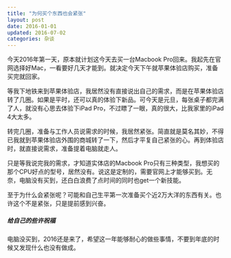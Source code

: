 ```yaml
---
title: "为何买个东西也会紧张"
layout: post
date: 2016-01-01
updated: 2016-07-02
categories: 杂谈
---
```


今天2016年第一天，原本就计划这今天去买一台Macbook Pro回来。我起先在官网选择好Mac，一看要好几天才能到。就决定今天下午就苹果体验店购买，准备买完就回家。

等我下地铁来到苹果体验店，我居然没有直接说出自己的需求，而是在苹果体验店转了几圈。如果是平时，还可以真的体验下新品。可今天是元旦，每张桌子都完满了人，就没有心思去体验下iPad Pro，不过瞟了一眼，真的很大，比我家里的iPad 4大太多。

转完几圈，准备与工作人员说需求的时候，我居然紧张。简直就是莫名其妙，不得已我就到苹果体验店外围的商城转了一下，然后才平复自己紧张的心。再到体验店时，就直接说需求，准备提着电脑就走人。

只是等我说完我的需求，才知道实体店的Macbook Pro只有三种类型，我想买的那个CPU好点的型号，居然没有。说这是定制的，需要官网上才能够买到。无奈，电脑没有买到，还白白浪费了点时间的同时也get一个新技能。

至于为什么会紧张呢？可能和自己生平第一次准备买个近2万大洋的东西有关。也许这个不是紧张，只是提前感到兴奋。


##### 给自己的些许祝福
电脑没买到，2016还是来了，希望这一年能够耐心的做些事情，不要到年底的时候又发现什么也没有做成。
